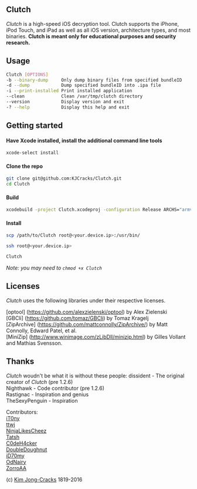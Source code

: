 Clutch
------------
*Clutch* is a high-speed iOS decryption tool. Clutch supports the iPhone, iPod Touch, and iPad as well as all iOS version, architecture types, and most binaries. **Clutch is meant only for educational purposes and security research.**

Usage
------------
```sh 
Clutch [OPTIONS]
-b --binary-dump     Only dump binary files from specified bundleID
-d --dump            Dump specified bundleID into .ipa file
-i --print-installed Print installed application
--clean              Clean /var/tmp/clutch directory
--version            Display version and exit
-? --help            Display this help and exit
```  
Getting started
------------
#### Have Xcode installed, install the additional command line tools
```sh
xcode-select install
```
#### Clone the repo  
```sh
git clone git@github.com:KJCracks/Clutch.git
cd Clutch
```  
#### Build  
```sh
xcodebuild -project Clutch.xcodeproj -configuration Release ARCHS="armv7 armv7s arm64" build
```
#### Install

```sh
scp /path/to/Clutch root@<your.device.ip>:/usr/bin/
```
```sh 
ssh root@<your.device.ip>
```
```sh 
Clutch
```
_Note: you may need to `chmod +x Clutch`_  
  
  
Licenses
------------
*Clutch* uses the following libraries under their respective licenses.

[optool] (https://github.com/alexzielenski/optool) by Alex Zielenski<br />
[GBCli] (https://github.com/tomaz/GBCli) by Tomaz Kragelj<br />
[ZipArchive] (https://github.com/mattconnolly/ZipArchive/) by Matt Connolly, Edward Patel, et al.<br />
[MiniZip] (http://www.winimage.com/zLibDll/minizip.html) by Gilles Vollant and Mathias Svensson.

Thanks
------------
*Clutch* woudn't be what it is without these people:
dissident - The original creator of *Clutch* (pre 1.2.6)  
Nighthawk - Code contributor (pre 1.2.6)  
Rastignac - Inspiration and genius  
TheSexyPenguin - Inspiration  
  
Contributors:  
[iT0ny](https://github.com/iT0ny)  
[ttwj](https://github.com/ttwj)  
[NinjaLikesCheez](https://github.com/NinjaLikesCheez)  
[Tatsh](https://github.com/Tatsh)  
[C0deH4cker](https://github.com/C0deH4cker)  
[DoubleDoughnut](https://github.com/DoubleDoughnut)  
[iD70my](https://github.com/iD70my)  
[OdNairy](https://github.com/OdNairy)  
[ZorroAA](https://github.com/ZorroAA)  
  
  
(c) [Kim Jong-Cracks](http://cracksby.kim) 1819-2016
